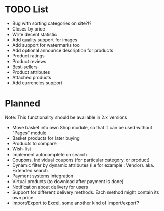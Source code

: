 
TODO List
=========

 * Bug with sorting categories on site?!?
 * Closes by price
 * Write decent statistic
 * Add quality support for images
 * Add support for watermarks too
 * Add optional announce description for products
 * Product ratings 
 * Product reviews
 * Best-sellers
 * Product attributes
 * Attached products
 * Add currencies support

 
Planned
=======

Note: This functionality should be available in 2.x versions

 * Move basket into own Shop module, so that it can be used without "Pages" module
 * Basket products for later buying
 * Products to compare
 * Wish-list
 * Implement autocomplete on search
 * Coupons, Individual coupons (for particular category, or product)
 * Dynamic filter by dynamic attributes (i.e for example : Vendor). aka. Extended search
 * Payment systems integration
 * Virtual products (to download after payment is done)
 * Notification about delivery for users
 * Support for different delivery methods. Each method might contain its own price
 * Import/Export to Excel, some another kind of Import/export?
